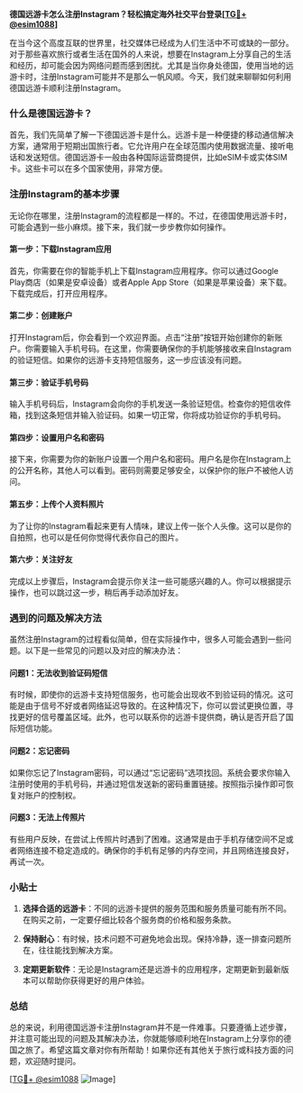 **德国远游卡怎么注册Instagram？轻松搞定海外社交平台登录[[TG💪+ @esim1088](https://t.me/s/esim1088)]**

在当今这个高度互联的世界里，社交媒体已经成为人们生活中不可或缺的一部分。对于那些喜欢旅行或者生活在国外的人来说，想要在Instagram上分享自己的生活和经历，却可能会因为网络问题而感到困扰。尤其是当你身处德国，使用当地的远游卡时，注册Instagram可能并不是那么一帆风顺。今天，我们就来聊聊如何利用德国远游卡顺利注册Instagram。

### 什么是德国远游卡？

首先，我们先简单了解一下德国远游卡是什么。远游卡是一种便捷的移动通信解决方案，通常用于短期出国旅行者。它允许用户在全球范围内使用数据流量、接听电话和发送短信。德国远游卡一般由各种国际运营商提供，比如eSIM卡或实体SIM卡。这些卡可以在多个国家使用，非常方便。

### 注册Instagram的基本步骤

无论你在哪里，注册Instagram的流程都是一样的。不过，在德国使用远游卡时，可能会遇到一些小麻烦。接下来，我们就一步步教你如何操作。

#### 第一步：下载Instagram应用

首先，你需要在你的智能手机上下载Instagram应用程序。你可以通过Google Play商店（如果是安卓设备）或者Apple App Store（如果是苹果设备）来下载。下载完成后，打开应用程序。

#### 第二步：创建账户

打开Instagram后，你会看到一个欢迎界面。点击“注册”按钮开始创建你的新账户。你需要输入手机号码。在这里，你需要确保你的手机能够接收来自Instagram的验证短信。如果你的远游卡支持短信服务，这一步应该没有问题。

#### 第三步：验证手机号码

输入手机号码后，Instagram会向你的手机发送一条验证短信。检查你的短信收件箱，找到这条短信并输入验证码。如果一切正常，你将成功验证你的手机号码。

#### 第四步：设置用户名和密码

接下来，你需要为你的新账户设置一个用户名和密码。用户名是你在Instagram上的公开名称，其他人可以看到。密码则需要足够安全，以保护你的账户不被他人访问。

#### 第五步：上传个人资料照片

为了让你的Instagram看起来更有人情味，建议上传一张个人头像。这可以是你的自拍照，也可以是任何你觉得代表你自己的图片。

#### 第六步：关注好友

完成以上步骤后，Instagram会提示你关注一些可能感兴趣的人。你可以根据提示操作，也可以跳过这一步，稍后再手动添加好友。

### 遇到的问题及解决方法

虽然注册Instagram的过程看似简单，但在实际操作中，很多人可能会遇到一些问题。以下是一些常见的问题以及对应的解决办法：

#### 问题1：无法收到验证码短信

有时候，即使你的远游卡支持短信服务，也可能会出现收不到验证码的情况。这可能是由于信号不好或者网络延迟导致的。在这种情况下，你可以尝试更换位置，寻找更好的信号覆盖区域。此外，也可以联系你的远游卡提供商，确认是否开启了国际短信功能。

#### 问题2：忘记密码

如果你忘记了Instagram密码，可以通过“忘记密码”选项找回。系统会要求你输入注册时使用的手机号码，并通过短信发送新的密码重置链接。按照指示操作即可恢复对账户的控制权。

#### 问题3：无法上传照片

有些用户反映，在尝试上传照片时遇到了困难。这通常是由于手机存储空间不足或者网络连接不稳定造成的。确保你的手机有足够的内存空间，并且网络连接良好，再试一次。

### 小贴士

1. **选择合适的远游卡**：不同的远游卡提供的服务范围和服务质量可能有所不同。在购买之前，一定要仔细比较各个服务商的价格和服务条款。
   
2. **保持耐心**：有时候，技术问题不可避免地会出现。保持冷静，逐一排查问题所在，往往能找到解决方案。

3. **定期更新软件**：无论是Instagram还是远游卡的应用程序，定期更新到最新版本可以帮助你获得更好的用户体验。

### 总结

总的来说，利用德国远游卡注册Instagram并不是一件难事。只要遵循上述步骤，并注意可能出现的问题及其解决办法，你就能够顺利地在Instagram上分享你的德国之旅了。希望这篇文章对你有所帮助！如果你还有其他关于旅行或科技方面的问题，欢迎随时提问。

[[TG💪+ @esim1088](https://t.me/s/esim1088) ![Image](https://i.postimg.cc/4NQfJmqS/Snipaste-2025-05-13-00-14-12.png)]